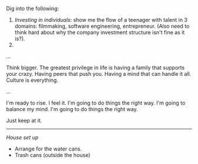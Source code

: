 
Dig into the following:
1. *Investing in individuals*: show me the flow of a teenager with talent in 3 domains: filmmaking, software engineering, entrepreneur. (Also need to think hard about why the company investment structure isn't fine as it is?).
2. 

...

Think bigger. The greatest privilege in life is having a family that supports your crazy. Having peers that push you. Having a mind that can handle it all. Culture is everything.

...

I'm ready to rise. I feel it. I'm going to do things the right way. I'm going to balance my mind. I'm going to do things the right way.

Just keep at it.

---

*House set up*
- Arrange for the water cans.
- Trash cans (outside the house)

